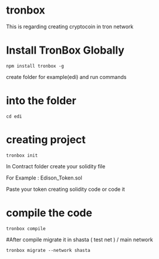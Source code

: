 # tronbox
This is regarding creating cryptocoin in tron network

# Install TronBox Globally 
    npm install tronbox -g

create folder for example(edi) and run commands

# into the folder
    cd edi

# creating project
    tronbox init

In Contract folder create your solidity file 

For Example : Edison_Token.sol

Paste your token creating solidity code or code it 

# compile the code 
    tronbox compile 

#After compile migrate it in shasta ( test net ) / main network 

    tronbox migrate --network shasta



